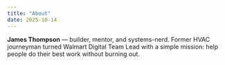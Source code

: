 ```yaml
---
title: "About"
date: 2025-10-14
---
```


**James Thompson** — builder, mentor, and systems-nerd. Former HVAC journeyman turned Walmart Digital Team Lead with a simple mission: help people do their best work without burning out.